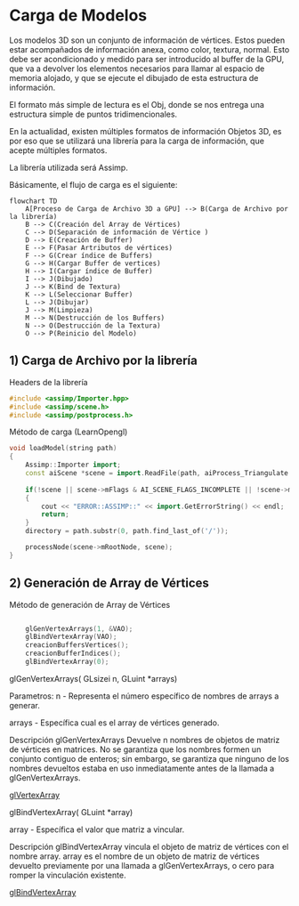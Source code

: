 # Carga de Modelos

Los modelos 3D son un conjunto de información de vértices. Estos pueden estar acompañados de información anexa, como color, textura, normal. Esto debe ser acondicionado y medido para ser introducido al buffer de la GPU, que va a devolver los elementos necesarios para llamar al espacio de memoria alojado, y que se ejecute el dibujado de esta estructura de información.

El formato más simple de lectura es el Obj, donde se nos entrega una estructura simple de puntos tridimencionales.

En la actualidad, existen múltiples formatos de información Objetos 3D, es por eso que se utilizará una librería para la carga de información, que acepte múltiples formatos.

La librería utilizada será Assimp.

Básicamente, el flujo de carga es el siguiente:

```mermaid
flowchart TD
    A[Proceso de Carga de Archivo 3D a GPU] --> B(Carga de Archivo por la librería)
    B --> C(Creación del Array de Vértices)
    C --> D(Separación de información de Vértice )
    D --> E(Creación de Buffer)
    E --> F(Pasar Artributos de vértices)
    F --> G(Crear índice de Buffers)
    G --> H(Cargar Buffer de vertices)
    H --> I(Cargar índice de Buffer)
    I --> J(Dibujado)
    J --> K(Bind de Textura)
    K --> L(Seleccionar Buffer)
    L --> J(Dibujar)
    J --> M(Limpieza)
    M --> N(Destrucción de los Buffers)
    N --> O(Destrucción de la Textura)
    O --> P(Reinicio del Modelo)

```
## 1) Carga de Archivo por la librería

Headers de la librería
```cpp
#include <assimp/Importer.hpp>
#include <assimp/scene.h>
#include <assimp/postprocess.h>
```

Método de carga (LearnOpengl)

```cpp
void loadModel(string path)
{
    Assimp::Importer import;
    const aiScene *scene = import.ReadFile(path, aiProcess_Triangulate | aiProcess_FlipUVs);	
	
    if(!scene || scene->mFlags & AI_SCENE_FLAGS_INCOMPLETE || !scene->mRootNode) 
    {
        cout << "ERROR::ASSIMP::" << import.GetErrorString() << endl;
        return;
    }
    directory = path.substr(0, path.find_last_of('/'));

    processNode(scene->mRootNode, scene);
}  
```

## 2) Generación de Array de Vértices 

Método de generación de Array de Vértices
```cpp

	glGenVertexArrays(1, &VAO);
	glBindVertexArray(VAO);
	creacionBuffersVertices();
	creacionBufferIndices();
	glBindVertexArray(0);

```

glGenVertexArrays( GLsizei n, GLuint *arrays)

Parametros:
n - Representa el número específico de nombres de arrays a generar.

arrays - Específica cual es el array de vértices generado.


Descripción
glGenVertexArrays Devuelve n nombres de objetos de matriz de vértices en matrices. No se garantiza que los nombres formen un conjunto contiguo de enteros; sin embargo, se garantiza que ninguno de los nombres devueltos estaba en uso inmediatamente antes de la llamada a glGenVertexArrays. 

[glVertexArray](https://registry.khronos.org/OpenGL-Refpages/gl4/html/glGenVertexArrays.xhtml)


glBindVertexArray( GLuint  *array)

array - Específica el valor que matriz a vincular.

Descripción
glBindVertexArray vincula el objeto de matriz de vértices con el nombre array. array es el nombre de un objeto de matriz de vértices devuelto previamente por una llamada a glGenVertexArrays, o cero para romper la vinculación existente.

[glBindVertexArray](https://registry.khronos.org/OpenGL-Refpages/gl4/html/glBindVertexArray.xhtml)


